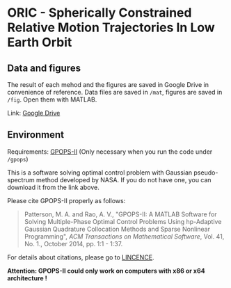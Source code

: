 # ORIC - Spherically Constrained Relative Motion Trajectories In Low Earth Orbit

## Data and figures

The result of each mehod and the figures are saved in Google Drive in convenience of reference. Data files are saved in `/mat`, figures are saved in `/fig`. Open them with MATLAB.

Link: [Google Drive](https://drive.google.com/drive/folders/11dhq9o1FhF6VWmS1nCkoyG2d6U_zQk9r?usp=sharing)

## Environment

Requirements: [GPOPS-II](https://www.gpops2.com/) (Only necessary when you run the code under `/gpops`)

This is a software solving optimal control problem with Gaussian pseudo-spectrum method developed by NASA. If you do not have one, you can download it from the link above. 

Please cite GPOPS-II properly as follows:

> Patterson, M. A. and Rao, A. V., "GPOPS-II: A MATLAB Software for Solving Multiple-Phase Optimal Control Problems Using hp-Adaptive Gaussian Quadrature Collocation Methods and Sparse Nonlinear Programming", *ACM Transactions on Mathematical Software*, Vol. 41, No. 1., October 2014, pp. 1:1 - 1:37.

For details about citations, please go to [LINCENCE](https://www.gpops2.com/License.html).

**Attention: GPOPS-II could only work on computers with x86 or x64 architecture !**

